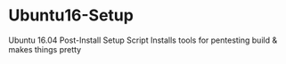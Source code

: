 # Ubuntu16-Setup
Ubuntu 16.04 Post-Install Setup Script
Installs tools for pentesting build & makes things pretty
